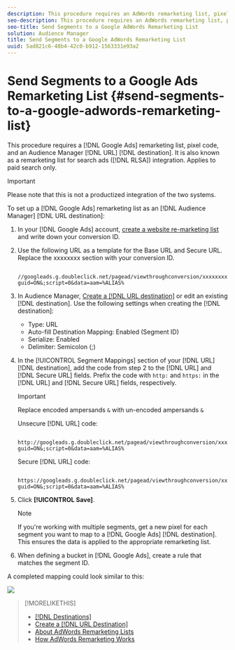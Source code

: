 ```yaml
---
description: This procedure requires an AdWords remarketing list, pixel code, and an Audience Manager URL destination. It is also known as a remarketing list for search ads (RLSA) integration. Applies to paid search only.
seo-description: This procedure requires an AdWords remarketing list, pixel code, and an Audience Manager URL destination. It is also known as a remarketing list for search ads (RLSA) integration. Applies to paid search only.
seo-title: Send Segments to a Google AdWords Remarketing List
solution: Audience Manager
title: Send Segments to a Google AdWords Remarketing List
uuid: 5ad821c6-48b4-42c0-b912-1563331e93a2
---
```


# Send Segments to a Google Ads Remarketing List {#send-segments-to-a-google-adwords-remarketing-list}

This procedure requires a [!DNL Google Ads] remarketing list, pixel code, and an Audience Manager [!DNL URL] [!DNL destination]. It is also known as a remarketing list for search ads ([!DNL RLSA]) integration. Applies to paid search only.

>[!IMPORTANT]
>Please note that this is not a productized integration of the two systems.

To set up a [!DNL Google Ads] remarketing list as an [!DNL Audience Manager] [!DNL URL destination]:

1. In your [!DNL Google Ads] account, [create a website re-marketing list](https://support.google.com/adwords/answer/2454064?hl=en) and write down your conversion ID.
1. Use the following URL as a template for the Base URL and Secure URL. Replace the xxxxxxxx section with your conversion ID.

   ```
    //googleads.g.doubleclick.net/pagead/viewthroughconversion/xxxxxxxx/?guid=ON&;script=0&data=aam=%ALIAS%
   ```

1. In Audience Manager, [Create a [!DNL URL destination]](../../features/destinations/create-url-destination.md) or edit an existing [!DNL destination]. Use the following settings when creating the [!DNL destination]:
   * Type: URL
   * Auto-fill Destination Mapping: Enabled (Segment ID)
   * Serialize: Enabled
   * Delimiter: Semicolon (;)

1. In the [!UICONTROL Segment Mappings] section of your [!DNL URL] [!DNL destination], add the code from step 2 to the [!DNL URL] and [!DNL Secure URL] fields. Prefix the code with `http:` and `https:` in the [!DNL URL] and [!DNL Secure URL] fields, respectively.

   >[!IMPORTANT]
   >
   >Replace encoded ampersands `&` with un-encoded ampersands `&`

   Unsecure [!DNL URL] code:

   ```
    http://googleads.g.doubleclick.net/pagead/viewthroughconversion/xxxxxxxx/?guid=ON&;script=0&data=aam=%ALIAS%
   ```

   Secure [!DNL URL] code:

   ```
    https://googleads.g.doubleclick.net/pagead/viewthroughconversion/xxxxxxxx/?guid=ON&;script=0&data=aam=%ALIAS%
   ```

1. Click **[!UICONTROL Save]**.

   >[!NOTE]
   >
   >If you're working with multiple segments, get a new pixel for each segment you want to map to a [!DNL Google Ads] [!DNL destination]. This ensures the data is applied to the appropriate remarketing list.

1. When defining a bucket in [!DNL Google Ads], create a rule that matches the segment ID.

A completed mapping could look similar to this:

![](../assets/rlsa_mapping.png)

>[!MORELIKETHIS]
>
>* [[!DNL Destinations]](../../features/destinations/destinations.md)
>* [Create a [!DNL URL Destination]](../../features/destinations/create-url-destination.md)
>* [About AdWords Remarketing Lists](https://support.google.com/adwords/answer/2472738)
>* [How AdWords Remarketing Works](https://support.google.com/adwords/answer/2454000)
